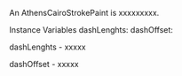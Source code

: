 An AthensCairoStrokePaint is xxxxxxxxx.Instance Variables	dashLenghts:		<Object>	dashOffset:		<Object>dashLenghts	- xxxxxdashOffset	- xxxxx